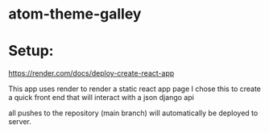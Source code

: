 # atom-theme-galley

# Setup:
https://render.com/docs/deploy-create-react-app

This app uses render to render a static react app page
I chose this to create a quick front end that will interact with a json django api

all pushes to the repository (main branch) will automatically be deployed to server.
